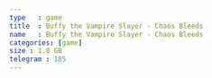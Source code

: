 ```yaml
---
type   : game
title  : Buffy the Vampire Slayer - Chaos Bleeds
name   : Buffy the Vampire Slayer - Chaos Bleeds
categories: [game]
size : 1.8 GB
telegram : 185
---
```



